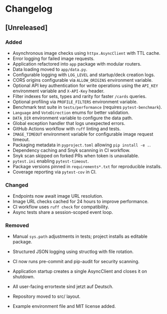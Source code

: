 # Changelog

## [Unreleased]
### Added
- Asynchronous image checks using `httpx.AsyncClient` with TTL cache.
- Error logging for failed image requests.
- Application refactored into `app` package with modular routers.
- Data loading moved to `app/data.py`.
- Configurable logging with `LOG_LEVEL` and startup/deck creation logs.
- CORS origins configurable via `ALLOW_ORIGINS` environment variable.
- Optional API key authentication for write operations using the `API_KEY`
  environment variable and `X-API-Key` header.
- Filter indexes for sets, types and rarity for faster `/cards` queries.
- Optional profiling via `PROFILE_FILTERS` environment variable.
- Benchmark test suite in `tests/performance` (requires `pytest-benchmark`).
- `Language` and `VoteDirection` enums for better validation.
- `DATA_DIR` environment variable to configure the data path.
- Global exception handler that logs unexpected errors.
- GitHub Actions workflow with `ruff` linting and tests.
- `IMAGE_TIMEOUT` environment variable for configurable image request timeout.
- Packaging metadata in `pyproject.toml` allowing `pip install -e .`.
- Dependency caching and Snyk scanning in CI workflow.
- Snyk scan skipped on forked PRs when token is unavailable.
- `pytest.ini` enabling `pytest-timeout`.
- Package versions pinned in `requirements*.txt` for reproducible installs.
- Coverage reporting via `pytest-cov` in CI.

### Changed
- Endpoints now await image URL resolution.
- Image URL checks cached for 24 hours to improve performance.
- CI workflow uses `ruff check` for compatibility.
- Async tests share a session-scoped event loop.

### Removed
- Manual `sys.path` adjustments in tests; project installs as editable package.

- Structured JSON logging using structlog with file rotation.
- CI now runs pre-commit and pip-audit for security scanning.
- Application startup creates a single AsyncClient and closes it on shutdown.
- All user-facing errortexte sind jetzt auf Deutsch.
- Repository moved to src/ layout.
- Example environment file and MIT license added.
